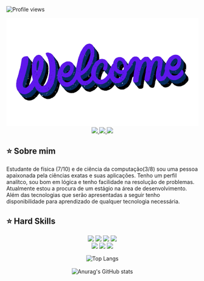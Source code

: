 ![Profile views](https://gpvc.arturio.dev/JeffersonSilemen)

<div align="center">
  <a href="https://github.com/JeffersonSilemen">
    <img src="welcome.png" width="600">
  </a>
</div>

<div align="center">
  <a href="https://github.com/JeffersonSilemen" target="_blank">
    <img src="https://img.shields.io/badge/GitHub-100000?style=for-the-badge&color=rgb(94, 23, 235)&logo=github&logoColor=white" target="_blank">
  </a>
  <a href = "mailto:jeffersonvieiratec@gmail.com">
    <img src="https://img.shields.io/badge/Gmail-D14836?style=for-the-badge&color=rgb(94, 23, 235)&logo=gmail&logoColor=white">
  </a>
  <a href="https://www.linkedin.com/in/jeffersonsilemen/" target="_blank">
    <img src="https://img.shields.io/badge/-LinkedIn-%230077B5?style=for-the-badge&color=rgb(94, 23, 235)&logo=linkedin&logoColor=white" target="_blank">
  </a>
  <br>
</div>

## ⭐️ Sobre mim
Estudante de física (7/10) e de ciência da computação(3/8) sou uma pessoa apaixonada pela ciências exatas e suas aplicações. Tenho um perfil analítco, sou bom em lógica e tenho facilidade na resolução de problemas. Atualmente estou a procura de um estágio na área de desenvolvimento. Além das tecnologias que serão apresentadas a seguir tenho disponibilidade para aprendizado de qualquer tecnologia necessária. 

## ⭐️ Hard Skills
<div align="center">
  <a href="https://img.shields.io/badge/-HTML-05122A?style=flat&logo=html5" target="_blank"><img src="https://img.shields.io/badge/-HTML-05122A?style=flat&logo=html5"></a>
  <a href="https://img.shields.io/badge/-CSS-05122A?style=flat&logo=css3" target="_blank"><img src="https://img.shields.io/badge/-CSS-05122A?style=flat&logo=css3"></a>
  <a href="https://img.shields.io/badge/-JavaScript-05122A?style=flat&logo=python" target="_blank"><img src="https://img.shields.io/badge/-JavaScript-05122A?style=flat&logo=javascript"></a>
  <a href="https://img.shields.io/badge/-Python-05122A?style=flat&logo=python" target="_blank"><img src="https://img.shields.io/badge/-Python-05122A?style=flat&logo=python"></a>
  <br>
  <a href="https://img.shields.io/badge/-Bootstrap-05122A?style=flat&logo=bootstrap" target="_blank"><img src="https://img.shields.io/badge/-Bootstrap-05122A?style=flat&logo=bootstrap"></a>
  <a href="https://img.shields.io/badge/-Node-05122A?style=flat&logo=node" target="_blank"><img src="https://img.shields.io/badge/-Node-05122A?style=flat&logo=node"></a>
  <a href="https://img.shields.io/badge/-Scrum-05122A?style=flat&logo=scrum" target="_blank"><img src="https://img.shields.io/badge/-Scrum-05122A?style=flat&logo=scrum"></a>
<br>
  
![Top Langs](https://github-readme-stats.vercel.app/api/top-langs/?username=JeffersonSilemen&hide_progress=false&layout=donut)
</br>
</br>
![Anurag's GitHub stats](https://github-readme-stats.vercel.app/api?username=JeffersonSilemen&show_icons=true&theme=tokyonight)
</div>

